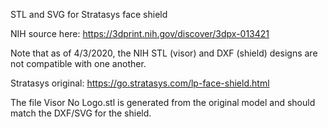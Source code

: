 STL and SVG for Stratasys face shield

NIH source here: https://3dprint.nih.gov/discover/3dpx-013421

Note that as of 4/3/2020, the NIH STL (visor) and DXF (shield) designs are not compatible with one another.

Stratasys original: https://go.stratasys.com/lp-face-shield.html

The file Visor No Logo.stl is generated from the original model and should match the DXF/SVG for the shield.
